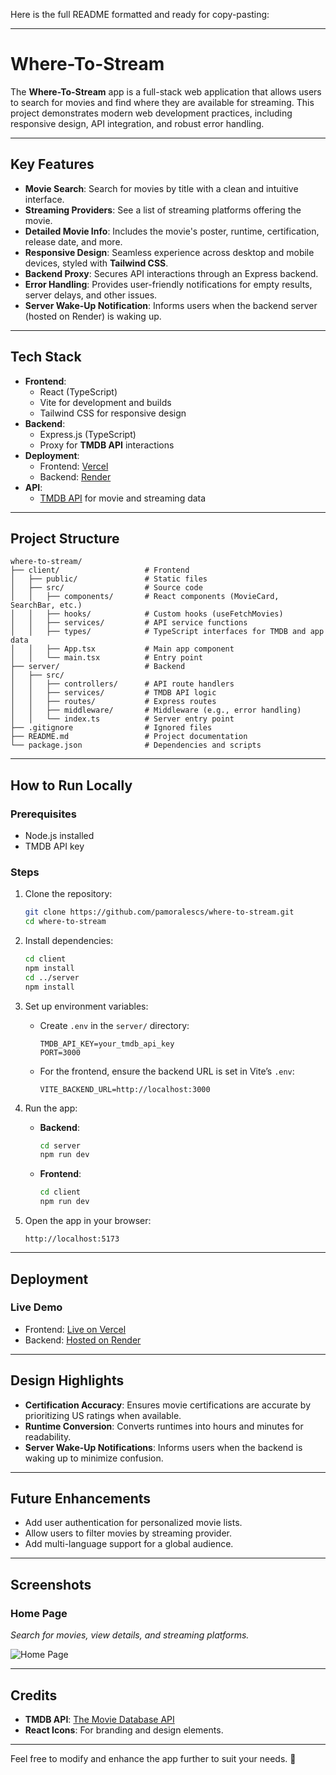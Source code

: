 Here is the full README formatted and ready for copy-pasting:

---

# **Where-To-Stream**

The **Where-To-Stream** app is a full-stack web application that allows users to search for movies and find where they are available for streaming. This project demonstrates modern web development practices, including responsive design, API integration, and robust error handling.

---

## **Key Features**

- **Movie Search**: Search for movies by title with a clean and intuitive interface.
- **Streaming Providers**: See a list of streaming platforms offering the movie.
- **Detailed Movie Info**: Includes the movie's poster, runtime, certification, release date, and more.
- **Responsive Design**: Seamless experience across desktop and mobile devices, styled with **Tailwind CSS**.
- **Backend Proxy**: Secures API interactions through an Express backend.
- **Error Handling**: Provides user-friendly notifications for empty results, server delays, and other issues.
- **Server Wake-Up Notification**: Informs users when the backend server (hosted on Render) is waking up.

---

## **Tech Stack**

- **Frontend**:
  - React (TypeScript)
  - Vite for development and builds
  - Tailwind CSS for responsive design
- **Backend**:
  - Express.js (TypeScript)
  - Proxy for **TMDB API** interactions
- **Deployment**:
  - Frontend: [Vercel](https://vercel.com)
  - Backend: [Render](https://render.com)
- **API**:
  - [TMDB API](https://www.themoviedb.org/documentation/api) for movie and streaming data

---

## **Project Structure**

```
where-to-stream/
├── client/                   # Frontend
│   ├── public/               # Static files
│   ├── src/                  # Source code
│   │   ├── components/       # React components (MovieCard, SearchBar, etc.)
│   │   ├── hooks/            # Custom hooks (useFetchMovies)
│   │   ├── services/         # API service functions
│   │   ├── types/            # TypeScript interfaces for TMDB and app data
│   │   ├── App.tsx           # Main app component
│   │   └── main.tsx          # Entry point
├── server/                   # Backend
│   ├── src/
│   │   ├── controllers/      # API route handlers
│   │   ├── services/         # TMDB API logic
│   │   ├── routes/           # Express routes
│   │   ├── middleware/       # Middleware (e.g., error handling)
│   │   └── index.ts          # Server entry point
├── .gitignore                # Ignored files
├── README.md                 # Project documentation
└── package.json              # Dependencies and scripts
```

---

## **How to Run Locally**

### **Prerequisites**
- Node.js installed
- TMDB API key

### **Steps**
1. Clone the repository:
   ```bash
   git clone https://github.com/pamoralescs/where-to-stream.git
   cd where-to-stream
   ```

2. Install dependencies:
   ```bash
   cd client
   npm install
   cd ../server
   npm install
   ```

3. Set up environment variables:
   - Create `.env` in the `server/` directory:
     ```
     TMDB_API_KEY=your_tmdb_api_key
     PORT=3000
     ```
   - For the frontend, ensure the backend URL is set in Vite’s `.env`:
     ```
     VITE_BACKEND_URL=http://localhost:3000
     ```

4. Run the app:
   - **Backend**:
     ```bash
     cd server
     npm run dev
     ```
   - **Frontend**:
     ```bash
     cd client
     npm run dev
     ```

5. Open the app in your browser:
   ```
   http://localhost:5173
   ```

---

## **Deployment**

### **Live Demo**
- Frontend: [Live on Vercel](https://wheretostream.vercel.app)
- Backend: [Hosted on Render](https://where-to-stream.onrender.com)

---

## **Design Highlights**

- **Certification Accuracy**: Ensures movie certifications are accurate by prioritizing US ratings when available.
- **Runtime Conversion**: Converts runtimes into hours and minutes for readability.
- **Server Wake-Up Notifications**: Informs users when the backend is waking up to minimize confusion.

---

## **Future Enhancements**
- Add user authentication for personalized movie lists.
- Allow users to filter movies by streaming provider.
- Add multi-language support for a global audience.

---

## **Screenshots**

### **Home Page**
_Search for movies, view details, and streaming platforms._

![Home Page](https://dummyimage.com/800x400/cccccc/000000&text=Home+Page)

---

## **Credits**
- **TMDB API**: [The Movie Database API](https://www.themoviedb.org/documentation/api)
- **React Icons**: For branding and design elements.

---

Feel free to modify and enhance the app further to suit your needs. 🚀